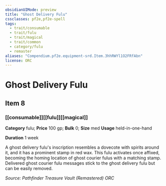 ```yaml
---
obsidianUIMode: preview
title: "Ghost Delivery Fulu"
cssclasses: pf2e,pf2e-spell
tags:
  - trait/consumable
  - trait/fulu
  - trait/magical
  - trait/common
  - category/fulu
  - remaster
aliases: "Compendium.pf2e.equipment-srd.Item.3hhRWYl1O2FRfAbn"
license: ORC
---
```

# Ghost Delivery Fulu
## Item 8
### [[consumable]][[fulu]][[magical]]

**Category** fulu; 
**Price** 100 gp; 
**Bulk** 0; **Size** med
**Usage** held-in-one-hand

**Duration** 1 week

A ghost delivery fulu's inscription resembles a dovecote with spirits around it, and it has a prominent stamp in red wax. This fulu activates once affixed, becoming the homing location of ghost courier fulus with a matching stamp. Delivered ghost courier fulu messages stick to the ghost delivery fulu but can be easily removed.

*Source: Pathfinder Treasure Vault (Remastered)*
*ORC*
